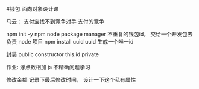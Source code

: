 #钱包
面向对象设计课

马云： 支付宝找不到竞争对手
支付的竞争  

npm  init -y
npm node package manager 不重复的钱包id， 交给一个开发包去负责
node 项目
npm install uuid
uuid 生成一个唯一id

封装
public constructor this.id 
private 

作业: 浮点数相加  js 不精确问题学习

修改金额  记录下最后修改时间， 设计一下这个私有属性
